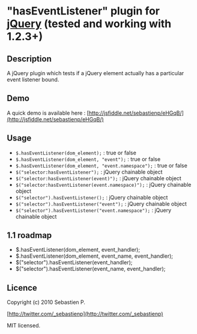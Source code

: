 "hasEventListener" plugin for [jQuery](http://jquery.com/) (tested and working with 1.2.3+)
================================

Description
------------
A jQuery plugin which tests if a jQuery element actually has a particular event listener bound.

Demo
-----
A quick demo is available here : [http://jsfiddle.net/sebastienp/eHGqB/](http://jsfiddle.net/sebastienp/eHGqB/)

Usage
------
* `$.hasEventListener(dom_element);` : true or false
* `$.hasEventListener(dom_element, "event");` : true or false
* `$.hasEventListener(dom_element, "event.namespace");` : true or false
* `$("selector:hasEventListener");` : jQuery chainable object
* `$("selector:hasEventListener(event)");` : jQuery chainable object
* `$("selector:hasEventListener(event.namespace)");` : jQuery chainable object
* `$("selector").hasEventListener();` : jQuery chainable object
* `$("selector").hasEventListener("event");` : jQuery chainable object
* `$("selector").hasEventListener("event.namespace");` : jQuery chainable object

1.1 roadmap
------------
* $.hasEventListener(dom_element, event_handler);
* $.hasEventListener(dom_element, event_name, event_handler);
* $("selector").hasEventListener(event_handler);
* $("selector").hasEventListener(event_name, event_handler);

Licence
--------
Copyright (c) 2010 Sebastien P.

[http://twitter.com/_sebastienp](http://twitter.com/_sebastienp)

MIT licensed.